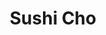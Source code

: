 ---
layout: place
title: "Sushi Cho"
permalink: /virginia/fairfax/sushi-cho.html
stateAbbr: VA
stateName: Virginia
cityName: Fairfax
seo:
  name: "Sushi Cho"
  type: Restaurant
  links: http://sushichorestaurants.com/
description: "Sushi Cho serves delicious sushi in Fairfax, Virginia. Try fresh Japanese dishes for a great dining experience. "
place_id: ChIJf0qQqjZPtokROQROv3cBmyY
photos:
  - name: >-
      places/ChIJf0qQqjZPtokROQROv3cBmyY/photos/AeeoHcJ0FdAx7MBQ42ISypVEiHuStDvJhOg3bO__4UQ38dTmyHNRh2UIo2I48poZrKF9auEaUP_4dMaWhwybpdeJX06CdFvNLVgvKEjK1ucmfJGcu-oXGq4xQFfEtbI3w8QyNk8AspWpJad_ViLc6VjweVkojlVCTezAShDREZM83iI66lB8qrVF-3UpCrrKLY9yZrfxTx5CsiQ1lpH1LCBJUEIUVs2hKbr2_vtntOxsWiffEahMYkNaXjRFnzjLCemWIpZN6GsczMQ2jhhGD1MB-sRUM0LXih8-TGO0dMB6gIBiG5TS-0yD9IHPYg9nDF8TyK06U6jfcjCuU6HWYsChEE2Q4eEjqgpSSMWeSButFcthcMUoBx-09sKI3nrdxBYRz1__tZjz9USMEpf6RmGBHLhcdH4P3NE5rP7tmaHkOBsYadfz
    widthPx: 3492
    heightPx: 4656
    authorAttributions:
      - displayName: dk kim
        uri: https://maps.google.com/maps/contrib/105602431714332730167
        photoUri: >-
          https://lh3.googleusercontent.com/a/ACg8ocKeh8CkPa06VSvQoyN1lq6yyD38JPl52svgkfUplQ4OBWyLWeE=s100-p-k-no-mo
    flagContentUri: >-
      https://www.google.com/local/imagery/report/?cb_client=maps_api_places.places_api&image_key=!1e10!2sCIHM0ogKEICAgIDur4fPvAE&hl=en-US
    googleMapsUri: >-
      https://www.google.com/maps/place//data=!3m4!1e2!3m2!1sCIHM0ogKEICAgIDur4fPvAE!2e10!4m2!3m1!1s0x89b64f36aa904a7f:0x269b0177bf4e0439
  - name: >-
      places/ChIJf0qQqjZPtokROQROv3cBmyY/photos/AeeoHcJjSs19-3PnRXrWNS6vY5RuBW0bM2UqinmelTeswN3ydve2eTssWfu8BCLqjjWbNaMna6D5Tn4W0x8RwtYE7H3y0Tv0258IW5yTR6HS4Xn8tVib7X_FFiJm1kVN1LGBPBO-swTCZeW-do-MsWvx38amQF0KCIGRkXpIOdKbIJ3zU0mbcWXH7pcZ-F-aCPwUovLrqumKN84uPxlw-C3I8hmHssD-UzGVteH1dH-hX8FLaXIFS-59O4RoUJWgzEb4tkQA4nqcR_jjhcH-7b_Qr4vIDvfeoP9gw-8rMGjGFLmzP9SlUBHEc5RqKb5Tq2RgC6RGCKsU9TEA7FBBwY9sb2iQIwvudq_glNqo0TjnM1PSCSpxpw5C5FjbyjxXPshCUCgkS_fcvwHjCJDwdMhO2sUli5M9GyF2K4S1Qc5TpNgwMIoC
    widthPx: 4800
    heightPx: 3600
    authorAttributions:
      - displayName: Carmen Skip
        uri: https://maps.google.com/maps/contrib/101853472440255355519
        photoUri: >-
          https://lh3.googleusercontent.com/a-/ALV-UjXs5zrsumnfyQnHetKUqwfRY25B_CdZ1txyZNJ-obixSncHVA4=s100-p-k-no-mo
    flagContentUri: >-
      https://www.google.com/local/imagery/report/?cb_client=maps_api_places.places_api&image_key=!1e10!2sCIHM0ogKEICAgMDItZje2QE&hl=en-US
    googleMapsUri: >-
      https://www.google.com/maps/place//data=!3m4!1e2!3m2!1sCIHM0ogKEICAgMDItZje2QE!2e10!4m2!3m1!1s0x89b64f36aa904a7f:0x269b0177bf4e0439
  - name: >-
      places/ChIJf0qQqjZPtokROQROv3cBmyY/photos/AeeoHcI2eJOGlh1z7RG8SXTM6sXVcEfxX5B7nl9joGMwpKhyurzYlXWHn3subnZXz9oqRf23lLHBpLCZFVSKdkgdMeEKk7DC3n37EX_KbBNPgE2qB1qyWBe539ZpFn2SX6uKISGP8YznAuMDGcwPrik2slNQgO10yIIHmSydEOksu4qeDWolCfpdZfoXdr1xm3BhyMYCbIdE_BVg-obmyQK441a0k-W7HRfTsc2VVZj4gAaNptaY_J2E-H7G5aU-uyBoMUz6En8mniYbFSR9kYYnz1u9Onaw8F0ksHgHSu3zanqViHez3eiggm7Au_X7nXIuARzA7_KLrt1lgvUZkVAt5yjxGlFXcxjcaJziIU9myCmH-ig_VsTCz4Qfb-0wDWyafSOOZ6vROodchfopLGqFVLZrhOSFtgTWIvBPsrTUgh3fZtKQ
    widthPx: 4000
    heightPx: 2252
    authorAttributions:
      - displayName: Kim T
        uri: https://maps.google.com/maps/contrib/111188447871635180780
        photoUri: >-
          https://lh3.googleusercontent.com/a-/ALV-UjUdLlzdzGyCXx4kCzweJJtEcuPIdL2RF7pcoqMLBxVhUcGZ3uTE=s100-p-k-no-mo
    flagContentUri: >-
      https://www.google.com/local/imagery/report/?cb_client=maps_api_places.places_api&image_key=!1e10!2sCIHM0ogKEICAgID-ybaFwQE&hl=en-US
    googleMapsUri: >-
      https://www.google.com/maps/place//data=!3m4!1e2!3m2!1sCIHM0ogKEICAgID-ybaFwQE!2e10!4m2!3m1!1s0x89b64f36aa904a7f:0x269b0177bf4e0439
  - name: >-
      places/ChIJf0qQqjZPtokROQROv3cBmyY/photos/AeeoHcKnjLPewZcRdngYeAc46ebAPhYzXz8Wwjo6373LfaH2O1ZigIoul6wn5HOI2AaHbCeybHkxIcvqv091cTa3BrjbWhx4PtqVY-tUwWgckpTNBvdSCwgXrTv8OBX2iaFVx0bak-jXBCa1ZJ0qsB3wop_kREH937aHp8rZJE9tXtXgJuR8vaVBIF30oYyH1qcijV6y3H2SZRSFGD1Wn6bwn3k_Sq22eyeVurrBkoA1szm32LYCXLF4rqUY88xoCtiCCPJQ9ksRmcAcD4tBB4JEdsCjhwzvE6d0csfKiJSv1i6QMaVcI-qq30s4wXmuWxh-HcV65mpXLBK7kRg-m6n-7O42V1TceTL-71ZC0AKT-I2b43UI-fJ4-5B58bNVhNs0KC5WToxprdnXKxgavYGEUkSAPplnV1QgQ88LA8HRgHoi8Q
    widthPx: 4800
    heightPx: 3600
    authorAttributions:
      - displayName: Carmen Skip
        uri: https://maps.google.com/maps/contrib/101853472440255355519
        photoUri: >-
          https://lh3.googleusercontent.com/a-/ALV-UjXs5zrsumnfyQnHetKUqwfRY25B_CdZ1txyZNJ-obixSncHVA4=s100-p-k-no-mo
    flagContentUri: >-
      https://www.google.com/local/imagery/report/?cb_client=maps_api_places.places_api&image_key=!1e10!2sCIHM0ogKEICAgMDItZjeRQ&hl=en-US
    googleMapsUri: >-
      https://www.google.com/maps/place//data=!3m4!1e2!3m2!1sCIHM0ogKEICAgMDItZjeRQ!2e10!4m2!3m1!1s0x89b64f36aa904a7f:0x269b0177bf4e0439
  - name: >-
      places/ChIJf0qQqjZPtokROQROv3cBmyY/photos/AeeoHcJ0iYI89StAMWNrKcay4rIqCY6yL3R3FFcaaRgrHG0KOqbVSLAv42mCiniiLwqBbnVduI-n8aEl3ZlkyRlgQIsmLB0_X55GsPS0ViCZW_Zvs9V0O_-2Clb88JZRg4H_4jfv3nQlyT3UmPxSZnKlAx5ho02Du4nfoAmvi39dFu3U7Z4GCATn3I09q87GEE1YgV1tHdPgq__amryiyEYe2LVlh-ejm5uIHZO-nfLRtQQ7We-LQIylbf0Mz-4IJhhU2HPXf7wOg_fQA4DVztXUoMPj-46Q2iuZ3BZsJqQ8blSBo4vLPsjXD5GOXHBSyP5UFI-WhLqu9yPBzyCeEjGvWWSlLmtvNTYk9ogGizC38M0VV5_fMrFt57sL3WvnM2LbEKod4JPbdWtCxCy9eUMU4qfdrmTr602OnQjMmoVL_FOXx9Kh
    widthPx: 4800
    heightPx: 3600
    authorAttributions:
      - displayName: Carmen Skip
        uri: https://maps.google.com/maps/contrib/101853472440255355519
        photoUri: >-
          https://lh3.googleusercontent.com/a-/ALV-UjXs5zrsumnfyQnHetKUqwfRY25B_CdZ1txyZNJ-obixSncHVA4=s100-p-k-no-mo
    flagContentUri: >-
      https://www.google.com/local/imagery/report/?cb_client=maps_api_places.places_api&image_key=!1e10!2sCIHM0ogKEICAgMDItZjeuQE&hl=en-US
    googleMapsUri: >-
      https://www.google.com/maps/place//data=!3m4!1e2!3m2!1sCIHM0ogKEICAgMDItZjeuQE!2e10!4m2!3m1!1s0x89b64f36aa904a7f:0x269b0177bf4e0439
  - name: >-
      places/ChIJf0qQqjZPtokROQROv3cBmyY/photos/AeeoHcKuH20Dmf4Qy5wMr_ZfYi_wBCtyjhCvk2VEgnwB95Nayx2qoHhmltxymNftfQKdQlqfM0nqfeaEKiQzc6LqCCvBolEFNXFotii3YIf7bd545JckGD-NpiAMaJ0cLENKvIh9QJX1F4dUQmMqnzL61KZr1oEkfLfBlLxTxnDIb6hUfOXyl-7NmeE5IhEGDjTJsk2qfolApqqCsn-fnNS2PU-9Ocs38WS-ihhB7AUMux-gEoVrkA4H4icqAyQInQpjzbiiY97psk0fOti1mxKFWG_q1hyNjY-QGnQfsbpDj8rcXrCKOIIKnv6ivpHlrF6bf3YK66SYIPGtB-n1oclVCGQANVa4vfBH4SxuQ7EKfSJLMoscmLvAzckzl6hHbB5tvTBBcBJ-zXbyzFT6xd9q4_kk2XdoO4PsuRNPRd8RpJXeMIo
    widthPx: 3024
    heightPx: 4032
    authorAttributions:
      - displayName: Richard Lee
        uri: https://maps.google.com/maps/contrib/110041147021924160791
        photoUri: >-
          https://lh3.googleusercontent.com/a-/ALV-UjVSKFIcXCSHWEAa8GKBy73b_OQ7k6f35yzJfvUwbGxlrDEvT3KYAg=s100-p-k-no-mo
    flagContentUri: >-
      https://www.google.com/local/imagery/report/?cb_client=maps_api_places.places_api&image_key=!1e10!2sCIHM0ogKEICAgIDrvMnV-wE&hl=en-US
    googleMapsUri: >-
      https://www.google.com/maps/place//data=!3m4!1e2!3m2!1sCIHM0ogKEICAgIDrvMnV-wE!2e10!4m2!3m1!1s0x89b64f36aa904a7f:0x269b0177bf4e0439
  - name: >-
      places/ChIJf0qQqjZPtokROQROv3cBmyY/photos/AeeoHcK9pol2XUEQ5I8m_0zJwIjSqNehiN8zmUjI7sMIh0Nlug2KwjelBTJYfZLS5UIY6uP1xjs1scWq4xnzazo-Il2TEv4Qc_93ZaKWet-Ts5hK2JBP5gz0ywaE96j0C7S1c3C7SaPmqR9USf0hWjmiWfxbpRbVko_lhB7ehg2rsJ0PFLwQKDbAnTZeY7F8Ysx-aOJ43O7kMUM0axhE9j23ejR0MYQkqmZRXpg9bt-mJpMTJuwNWEYoRxFlPshudOZC3pRcGmcHb5DQMuD45C8c5R7unWYs7ey8Z1ADzapGJ6FaEO_idzx3dBoSU_OwN0htTary2tJvGkXRYX6_e8LBw_gM0HNiwvz16VXnPBG7GijSyoqFgM0JNc2sEwimBi7lMfamW881z8yD1UwHTqxAqyaeKgdzok2DVeR4KQm_glDo2Q_r
    widthPx: 3000
    heightPx: 4000
    authorAttributions:
      - displayName: Mark DuPont
        uri: https://maps.google.com/maps/contrib/105493012468406585432
        photoUri: >-
          https://lh3.googleusercontent.com/a-/ALV-UjWt9sUiUOGBEAfL8je2Q0Ba8GlkCM_wevJcqa26m9Zo7aHlO-1-zA=s100-p-k-no-mo
    flagContentUri: >-
      https://www.google.com/local/imagery/report/?cb_client=maps_api_places.places_api&image_key=!1e10!2sCIHM0ogKEICAgMCIt5nt2gE&hl=en-US
    googleMapsUri: >-
      https://www.google.com/maps/place//data=!3m4!1e2!3m2!1sCIHM0ogKEICAgMCIt5nt2gE!2e10!4m2!3m1!1s0x89b64f36aa904a7f:0x269b0177bf4e0439
  - name: >-
      places/ChIJf0qQqjZPtokROQROv3cBmyY/photos/AeeoHcLr9wNq_N9jNvYfg9iV6DxmD_D1rpeJAw-yh6fD2HdFSZa0kDi3NrmrdKkD_PgHBbc4acFkI2wexCwGN-1zlDX_SFHNVghYyTDiJ9ugJzlAfkwcTqmWkBUpFUoqI-J0r6UvYYYGKfl15jc_9JvoOrrnWgdxHG0vUK06N2mjl_JorCvRwfJo8hqYKYzp1dtomDNZE5kzMr1iZ2nWoifhxvnJCiQ92Hs6DGlsrGUEyKPnIdf3q8Z5lBwgW4ZNDArTPK9QRZEtySheiAVvOVxvDu9jQJhrV1ahPO_JZgRD915vr1OZlFNd9Vp580Axv_gzqSFdKvKRTLy3niwRB51tSJLjDJaRYp99AqRIVKLCoqIhodA7H96PQ9QYzslvXWsm-NOGwHNk9AQnnVfFpotkvNBuTWKbJPJyqhqctzyJrIsFLw
    widthPx: 3682
    heightPx: 2545
    authorAttributions:
      - displayName: Tony A.
        uri: https://maps.google.com/maps/contrib/115594848480582354690
        photoUri: >-
          https://lh3.googleusercontent.com/a-/ALV-UjVGzWdgMRKKTrP9hTarugRCSholivUbNUTAhMHx2RuJs9-au2A=s100-p-k-no-mo
    flagContentUri: >-
      https://www.google.com/local/imagery/report/?cb_client=maps_api_places.places_api&image_key=!1e10!2sCIHM0ogKEICAgID7nozVYQ&hl=en-US
    googleMapsUri: >-
      https://www.google.com/maps/place//data=!3m4!1e2!3m2!1sCIHM0ogKEICAgID7nozVYQ!2e10!4m2!3m1!1s0x89b64f36aa904a7f:0x269b0177bf4e0439
  - name: >-
      places/ChIJf0qQqjZPtokROQROv3cBmyY/photos/AeeoHcJ9kxrwWXWmdgF8rwAwRa5N_bHsgY70KFOWBOLN_q27nD_uIN1TZ9b7OIQ5yKjFimUXYE10E-A9vUn_L9e02e5rlHP5XMsvKu_N031bXepdxH-DjqNwbN152V2AF3td9TToInmAefDvaAOIjWLWvK4HZjWqy9UVPINc7z6f5XbOL1PEBcK4cUpwUwwj4ruSl0T15vXUpamtKVY3LOanLIfLmQpQ60xbQVYw62cmxd6rN3VS7dW2wgIR5KD5PnUsvNZiWeohSqhKYmJ4HPx8FF6g57yLoFdRQ_knG9G3VV6maf7iIawyhENc8pXAz5VnsWKcEaBvtwmKYpQlMadG_1qLSLkaQ0dgeZT0HDv8CT8G5ZmJ12BoGRyf3fBsYftI1gQR3Di4DJxNDHhQgWTKwucUDH9lOV_SAcYQYUEwnDu60xo9
    widthPx: 3675
    heightPx: 2524
    authorAttributions:
      - displayName: Lauren Kim
        uri: https://maps.google.com/maps/contrib/104995059563749809622
        photoUri: >-
          https://lh3.googleusercontent.com/a/ACg8ocLI5dAoSGJ-i1W5Y0Nk1TIv4uhFWUOnDlC4oEWbwZ64pblm0DtZ=s100-p-k-no-mo
    flagContentUri: >-
      https://www.google.com/local/imagery/report/?cb_client=maps_api_places.places_api&image_key=!1e10!2sCIHM0ogKEICAgICe5PXEuAE&hl=en-US
    googleMapsUri: >-
      https://www.google.com/maps/place//data=!3m4!1e2!3m2!1sCIHM0ogKEICAgICe5PXEuAE!2e10!4m2!3m1!1s0x89b64f36aa904a7f:0x269b0177bf4e0439
  - name: >-
      places/ChIJf0qQqjZPtokROQROv3cBmyY/photos/AeeoHcIrEwFnoyv3_a0avz6zwhR4Q2LByNtujJ7seeh2hXhgRojCR1jAsMLI1d_h8cb0CyWFMhXOxlQFrW3RpXmUJarxnBLr6Wzf-4A4cwro00UTOZTwCByJIF7vmlSB_GBFMtzhJIWFbgIhmfrRpKMYLGBjH3vI7WuIruCN-s-452rbQsOb7KxCbY591Rh1BHdJvJcAVX6x51uMzH3MS7TYEcF3ZVae5mRNnGYhP39XbTaoxKMZs6HbPZtf3-j1JrQWtfWGC8k8mf-TcBfy7AgmkgYJCI8mLM9Lgou4igTO5n6_hDXfpzqqrmFy55X5Ndg9g8foydKSkuVxDnmQhIv-tqsriFxOtfkv31lNpYRuXksZzD_t-pB3jE7ysivWerTTksiEdA1npe_DvdFm37zqfkfrtdeSzFMdTZNrT444m1S0Sg
    widthPx: 4032
    heightPx: 3024
    authorAttributions:
      - displayName: 하겸
        uri: https://maps.google.com/maps/contrib/106739999520121277960
        photoUri: >-
          https://lh3.googleusercontent.com/a/ACg8ocL1Xcrnng2I1YajCwBlEkIVQ5F8JxkQkHNhqV1JvbWhDERQJQ=s100-p-k-no-mo
    flagContentUri: >-
      https://www.google.com/local/imagery/report/?cb_client=maps_api_places.places_api&image_key=!1e10!2sCIHM0ogKEICAgICrh46ICg&hl=en-US
    googleMapsUri: >-
      https://www.google.com/maps/place//data=!3m4!1e2!3m2!1sCIHM0ogKEICAgICrh46ICg!2e10!4m2!3m1!1s0x89b64f36aa904a7f:0x269b0177bf4e0439
address: '10160 Fairfax Blvd #100, Fairfax, VA 22030, USA'
street: '10160 Fairfax Blvd #100'
city: Fairfax
state: VA
zip: '22030'
country: USA
neighborhood: null
latitude: '38.862209'
longitude: '-77.295914'
accessibility_options:
  wheelchairAccessibleParking: true
  wheelchairAccessibleEntrance: true
  wheelchairAccessibleRestroom: true
  wheelchairAccessibleSeating: true
business_status: OPERATIONAL
name: Sushi Cho
google_maps_links:
  directionsUri: >-
    https://www.google.com/maps/dir//''/data=!4m7!4m6!1m1!4e2!1m2!1m1!1s0x89b64f36aa904a7f:0x269b0177bf4e0439!3e0
  placeUri: https://maps.google.com/?cid=2781818808653710393
  writeAReviewUri: >-
    https://www.google.com/maps/place//data=!4m3!3m2!1s0x89b64f36aa904a7f:0x269b0177bf4e0439!12e1
  reviewsUri: >-
    https://www.google.com/maps/place//data=!4m4!3m3!1s0x89b64f36aa904a7f:0x269b0177bf4e0439!9m1!1b1
  photosUri: >-
    https://www.google.com/maps/place//data=!4m3!3m2!1s0x89b64f36aa904a7f:0x269b0177bf4e0439!10e5
primary_type: Japanese Restaurant
opening_hours:
  regular: null
  current: null
secondary_opening_hours:
  regular:
    weekdayDescriptions: null
    type: null
  current:
    weekdayDescriptions: null
    type: null
phone: (703) 865-4993
price_level: PRICE_LEVEL_MODERATE
price_range: $30 &ndash; $50
rating: '4.7'
rating_count: 438
website: http://sushichorestaurants.com/
reviews: null
parking_options: null
payment_options: null
allow_dogs: null
curbside_pickup: null
delivery: null
dine_in: null
good_for_children: null
good_for_groups: null
good_for_sports: null
live_music: null
menu_for_children: null
outdoor_seating: null
reservable: null
restroom: null
serves_beer: null
serves_breakfast: null
serves_brunch: null
serves_cocktails: null
serves_coffee: null
serves_dinner: null
serves_dessert: null
serves_lunch: null
serves_vegetarian_food: null
serves_wine: null
takeout: null
summary: null

---